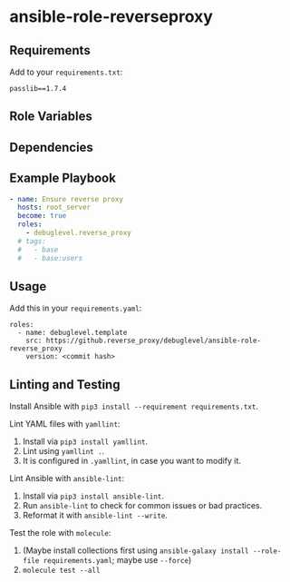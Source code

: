 # ansible-role-reverseproxy

<!-- A brief description of the role goes here. -->

## Requirements

Add to your `requirements.txt`:
```
passlib==1.7.4
```

<!-- Any pre-requisites that may not be covered by Ansible itself or the role should be mentioned here. For instance, if the role uses the EC2 module, it may be a good idea to mention in this section that the boto package is required. -->

## Role Variables

<!-- A description of the settable variables for this role should go here, including any variables that are in defaults/main.yml, vars/main.yml, and any variables that can/should be set via parameters to the role. Any variables that are read from other roles and/or the global scope (ie. hostvars, group vars, etc.) should be mentioned here as well. -->

## Dependencies

<!-- A list of other roles hosted on Galaxy should go here, plus any details in regards to parameters that may need to be set for other roles, or variables that are used from other roles. -->

## Example Playbook

<!-- Including an example of how to use your role (for instance, with variables passed in as parameters) is always nice for users too:

    - hosts: servers
      roles:
         - { role: username.rolename, x: 42 } -->

```yaml
- name: Ensure reverse proxy
  hosts: root_server
  become: true
  roles:
    - debuglevel.reverse_proxy
  # tags:
  #   - base
  #   - base:users
```

## Usage

Add this in your `requirements.yaml`:

```
roles:
  - name: debuglevel.template
    src: https://github.reverse_proxy/debuglevel/ansible-role-reverse_proxy
    version: <commit hash>
```

## Linting and Testing

Install Ansible with `pip3 install --requirement requirements.txt`.

Lint YAML files with `yamllint`:
1. Install via `pip3 install yamllint`.
2. Lint using `yamllint .`.
3. It is configured in `.yamllint`, in case you want to modify it.

Lint Ansible with `ansible-lint`:
1. Install via `pip3 install ansible-lint`.
2. Run `ansible-lint` to check for common issues or bad practices.
3. Reformat it with `ansible-lint --write`.

Test the role with `molecule`:
1. (Maybe install collections first using `ansible-galaxy install --role-file requirements.yaml`; maybe use `--force`)
2. `molecule test --all`
